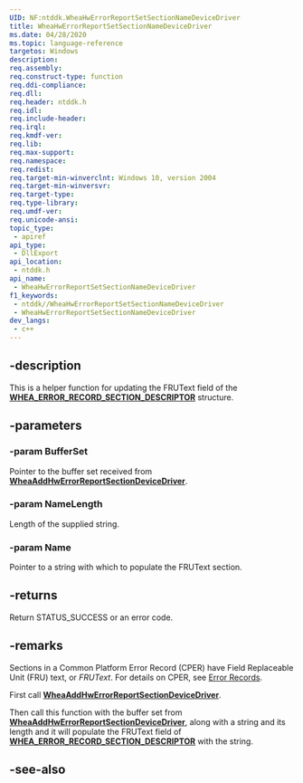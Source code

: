 ```yaml
---
UID: NF:ntddk.WheaHwErrorReportSetSectionNameDeviceDriver
title: WheaHwErrorReportSetSectionNameDeviceDriver
ms.date: 04/28/2020
ms.topic: language-reference
targetos: Windows
description: 
req.assembly: 
req.construct-type: function
req.ddi-compliance: 
req.dll: 
req.header: ntddk.h
req.idl: 
req.include-header: 
req.irql: 
req.kmdf-ver: 
req.lib: 
req.max-support: 
req.namespace: 
req.redist: 
req.target-min-winverclnt: Windows 10, version 2004
req.target-min-winversvr: 
req.target-type: 
req.type-library: 
req.umdf-ver: 
req.unicode-ansi: 
topic_type:
 - apiref
api_type:
 - DllExport
api_location:
 - ntddk.h
api_name:
 - WheaHwErrorReportSetSectionNameDeviceDriver
f1_keywords:
 - ntddk//WheaHwErrorReportSetSectionNameDeviceDriver
 - WheaHwErrorReportSetSectionNameDeviceDriver
dev_langs:
 - c++
---
```


## -description

This is a helper function for updating the FRUText field of the [**WHEA_ERROR_RECORD_SECTION_DESCRIPTOR**](https://docs.microsoft.com/windows-hardware/drivers/ddi/ntddk/ns-ntddk-_whea_error_record_section_descriptor) structure.

## -parameters

### -param BufferSet

Pointer to the buffer set received from [**WheaAddHwErrorReportSectionDeviceDriver**](nf-ntddk-wheaaddhwerrorreportsectiondevicedriver.md).

### -param NameLength

Length of the supplied string.

### -param Name

Pointer to a string with which to populate the FRUText section.

## -returns

Return STATUS_SUCCESS or an error code.

## -remarks

Sections in a Common Platform Error Record (CPER) have Field Replaceable Unit (FRU) text, or *FRUText*. For details on CPER, see [Error Records](/windows-hardware/drivers/whea/error-records).

First call [**WheaAddHwErrorReportSectionDeviceDriver**](nf-ntddk-wheaaddhwerrorreportsectiondevicedriver.md).

Then call this function with the buffer set from [**WheaAddHwErrorReportSectionDeviceDriver**](nf-ntddk-wheaaddhwerrorreportsectiondevicedriver.md), along with a string and its length and it will populate the FRUText field of [**WHEA_ERROR_RECORD_SECTION_DESCRIPTOR**](https://docs.microsoft.com/windows-hardware/drivers/ddi/ntddk/ns-ntddk-_whea_error_record_section_descriptor) with the string.


## -see-also

